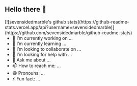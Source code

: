 ## Hello there 👋

<div style="float: right;">
[![sevensidedmarble's github stats](https://github-readme-stats.vercel.app/api?username=sevensidedmarble)](https://github.com/sevensidedmarble/github-readme-stats)
</div>

- 🔭 I’m currently working on ...
- 🌱 I’m currently learning ...
- 👯 I’m looking to collaborate on ...
- 🤔 I’m looking for help with ...
- 💬 Ask me about ...
- 📫 How to reach me: ...
- 😄 Pronouns: ...
- ⚡ Fun fact: ...
